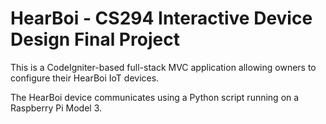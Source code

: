 # HearBoi - CS294 Interactive Device Design Final Project

This is a CodeIgniter-based full-stack MVC application allowing owners to configure their HearBoi IoT devices.

The HearBoi device communicates using a Python script running on a Raspberry Pi Model 3.
